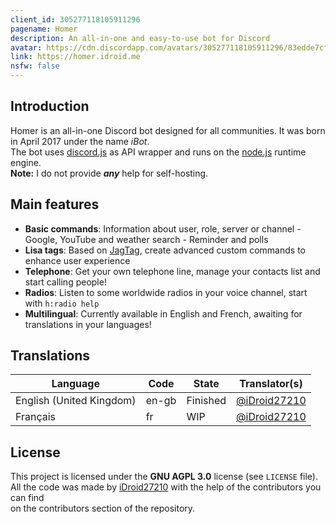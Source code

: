```yaml
---
client_id: 305277118105911296
pagename: Homer
description: An all-in-one and easy-to-use bot for Discord
avatar: https://cdn.discordapp.com/avatars/305277118105911296/83edde7cf67d195b5828b731fb9ff9a4.png
link: https://homer.idroid.me
nsfw: false
---
```


## Introduction
Homer is an all-in-one Discord bot designed for all communities. It was born in April 2017 under the name *iBot*.  
The bot uses [discord.js](https://discord.js.org) as API wrapper and runs on the [node.js](https://nodejs.org) runtime engine.  
**Note:** I do not provide ***any*** help for self-hosting.  

## Main features
- **Basic commands**: Information about user, role, server or channel - Google, YouTube and weather search - Reminder and polls 
- **Lisa tags**: Based on [JagTag](https://github.com/jagrosh/JagTag), create advanced custom commands to enhance user experience  
- **Telephone**: Get your own telephone line, manage your contacts list and start calling people!  
- **Radios**: Listen to some worldwide radios in your voice channel, start with `h:radio help`  
- **Multilingual**: Currently available in English and French, awaiting for translations in your languages!  
  
## Translations

Language                                  | Code    | State      | Translator(s)
------------------------------------------|---------|------------|------------------------------------------------
English (United Kingdom)                  | en-gb   | Finished   | [@iDroid27210](https://github.com/iDroid27210)
Français                                  | fr      | WIP        | [@iDroid27210](https://github.com/iDroid27210)

## License
This project is licensed under the **GNU AGPL 3.0** license (see `LICENSE` file).  
All the code was made by [iDroid27210](https://github.com/iDroid27210) with the help of the contributors you can find  
on the contributors section of the repository.
